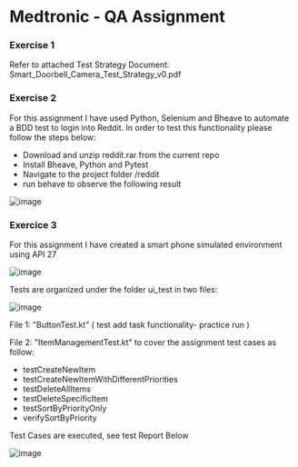 # Medtronic - QA Assignment

### Exercise 1

Refer to attached Test Strategy Document: Smart_Doorbell_Camera_Test_Strategy_v0.pdf

### Exercise 2

For this assignment I have used Python, Selenium and Bheave to automate a BDD test to login into Reddit.
In order to test this functionality please follow the steps below:

- Download and unzip reddit.rar from the current repo
- Install Bheave, Python and Pytest
- Navigate to the project folder /reddit
- run behave to observe the following result

 ![image](https://github.com/user-attachments/assets/686393e1-dcd8-46f4-99d6-4eb1113bfe86)
 
### Exercice 3

For this assignment I have created a smart phone simulated environment using API 27

![image](https://github.com/user-attachments/assets/cdc0ff1c-dcaa-42d5-8783-e2e70d372b11)


Tests are organized under the folder ui_test in two files:

![image](https://github.com/user-attachments/assets/90e43198-33bd-4235-bf06-8efb63aeb8d1)


File 1:  "ButtonTest.kt" ( test add task functionality- practice run )

File 2: "ItemManagementTest.kt" to cover the assignment test cases as follow:


- testCreateNewItem 	
- testCreateNewItemWithDifferentPriorities 	
- testDeleteAllItems
- testDeleteSpecificItem 	
- testSortByPriorityOnly
- verifySortByPriority

Test Cases are executed, see test Report Below 

![image](https://github.com/user-attachments/assets/ce868a3d-6e7b-437d-a6f6-2aa8c50a2a41)
